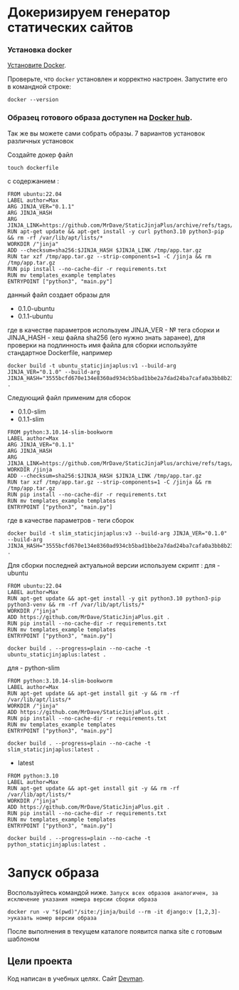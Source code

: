 # Докеризируем генератор статических сайтов 

### Установка docker

[Установите Docker](https://docs.docker.com/engine/install/ubuntu/).

Проверьте, что `docker` установлен и корректно настроен. Запустите его в командной строке:
```shell
docker --version
```

### Образец готового образа доступен на [Docker hub](https://hub.docker.com/r/zatomis/static-jinja-plus).
Так же вы можете сами собрать образы.
7 вариантов установок различных установок

Создайте докер файл
```shell
touch dockerfile
```
с содержанием :
```
FROM ubuntu:22.04
LABEL author=Max
ARG JINJA_VER="0.1.1"
ARG JINJA_HASH
ARG JINJA_LINK=https://github.com/MrDave/StaticJinjaPlus/archive/refs/tags/$JINJA_VER.tar.gz
RUN apt-get update && apt-get install -y curl python3.10 python3-pip && rm -rf /var/lib/apt/lists/*
WORKDIR /"jinja"
ADD --checksum=sha256:$JINJA_HASH $JINJA_LINK /tmp/app.tar.gz
RUN tar xzf /tmp/app.tar.gz --strip-components=1 -C /jinja && rm /tmp/app.tar.gz
RUN pip install --no-cache-dir -r requirements.txt
RUN mv templates_example templates 
ENTRYPOINT ["python3", "main.py"]
```
данный файл создает образы для 
- 0.1.0-ubuntu
- 0.1.1-ubuntu

где в качестве параметров используем JINJA_VER - № тега сборки и JINJA_HASH - хеш файла sha256 (его нужно знать заранее), для проверки на подлинность 
имя файла для сборки используйте стандартное Dockerfile, например 

```shell
docker build -t ubuntu_staticjinjaplus:v1 --build-arg JINJA_VER="0.1.0" --build-arg JINJA_HASH="3555bcfd670e134e8360ad934cb5bad1bbe2a7dad24ba7cafa0a3bb8b23c6444" .
```

Следующий файл применим для сборок
- 0.1.0-slim
- 0.1.1-slim

```
FROM python:3.10.14-slim-bookworm
LABEL author=Max
ARG JINJA_VER="0.1.1"
ARG JINJA_HASH
ARG JINJA_LINK=https://github.com/MrDave/StaticJinjaPlus/archive/refs/tags/$JINJA_VER.tar.gz
WORKDIR /jinja
ADD --checksum=sha256:$JINJA_HASH $JINJA_LINK /tmp/app.tar.gz
RUN tar xzf /tmp/app.tar.gz --strip-components=1 -C /jinja && rm /tmp/app.tar.gz
RUN pip install --no-cache-dir -r requirements.txt
RUN mv templates_example templates 
ENTRYPOINT ["python3", "main.py"]
```

где в качестве параметров - теги сборок 
```shell
docker build -t slim_staticjinjaplus:v3 --build-arg JINJA_VER="0.1.0" --build-arg JINJA_HASH="3555bcfd670e134e8360ad934cb5bad1bbe2a7dad24ba7cafa0a3bb8b23c6444" .
```

Для сборки последней актуальной версии используем скрипт :
для - ubuntu
```
FROM ubuntu:22.04
LABEL author=Max
RUN apt-get update && apt-get install -y git python3.10 python3-pip python3-venv && rm -rf /var/lib/apt/lists/*
WORKDIR /"jinja"
ADD https://github.com/MrDave/StaticJinjaPlus.git .
RUN pip install --no-cache-dir -r requirements.txt
RUN mv templates_example templates 
ENTRYPOINT ["python3", "main.py"]
```

```shell
docker build . --progress=plain --no-cache -t ubuntu_staticjinjaplus:latest .
```

для - python-slim
```
FROM python:3.10.14-slim-bookworm
LABEL author=Max
RUN apt-get update && apt-get install git -y && rm -rf /var/lib/apt/lists/*
WORKDIR /"jinja"
ADD https://github.com/MrDave/StaticJinjaPlus.git .
RUN pip install --no-cache-dir -r requirements.txt
RUN mv templates_example templates 
ENTRYPOINT ["python3", "main.py"]
```

```shell
docker build . --progress=plain --no-cache -t slim_staticjinjaplus:latest .
```

- latest
```
FROM python:3.10
LABEL author=Max
RUN apt-get update && apt-get install git -y && rm -rf /var/lib/apt/lists/*
WORKDIR /"jinja"
ADD https://github.com/MrDave/StaticJinjaPlus.git .
RUN pip install --no-cache-dir -r requirements.txt
RUN mv templates_example templates 
ENTRYPOINT ["python3", "main.py"]
```
```shell
docker build . --progress=plain --no-cache -t python_staticjinjaplus:latest .
```

# Запуск образа
Воспользуйтесь командой ниже. `Запуск всех образов аналогичен, за исключение указания номера версии сборки образа`
```shell
docker run -v "$(pwd)"/site:/jinja/build --rm -it django:v [1,2,3]->указать номер версии образа
```
После выполнения в текущем каталоге появится папка site с готовым шаблоном 


## Цели проекта

Код написан в учебных целях. Cайт [Devman](https://dvmn.org). 
